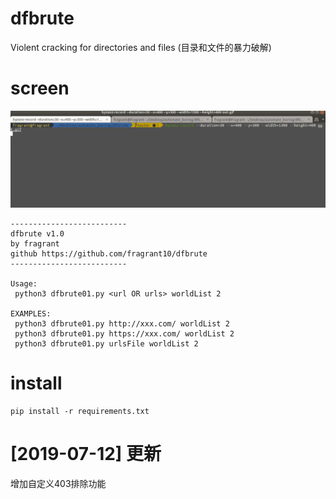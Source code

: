 # dfbrute
Violent cracking for directories and files (目录和文件的暴力破解)


# screen

![](./out2.gif)


```
--------------------------
dfbrute v1.0
by fragrant
github https://github.com/fragrant10/dfbrute
--------------------------

Usage:
 python3 dfbrute01.py <url OR urls> worldList 2

EXAMPLES:
 python3 dfbrute01.py http://xxx.com/ worldList 2
 python3 dfbrute01.py https://xxx.com/ worldList 2
 python3 dfbrute01.py urlsFile worldList 2
```

# install


```
pip install -r requirements.txt
```


# [2019-07-12] 更新

增加自定义403排除功能

